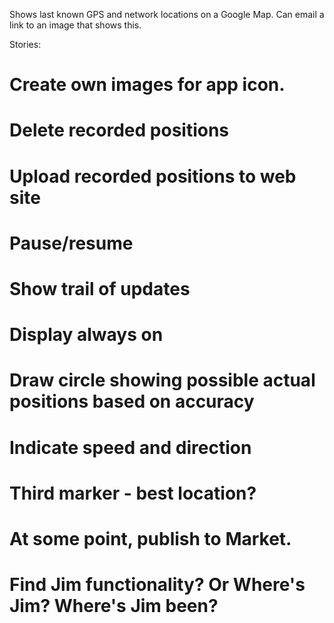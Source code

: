 Shows last known GPS and network locations on a Google Map. Can email a link to an image that shows this. 

Stories:

#	Create own images for app icon.
# 	Delete recorded positions
#   Upload recorded positions to web site
# 	Pause/resume
# 	Show trail of updates
#   Display always on
# 	Draw circle showing possible actual positions based on accuracy
# 	Indicate speed and direction
#   Third marker - best location?
# 	At some point, publish to Market.
#   Find Jim functionality? Or Where's Jim? Where's Jim been?
